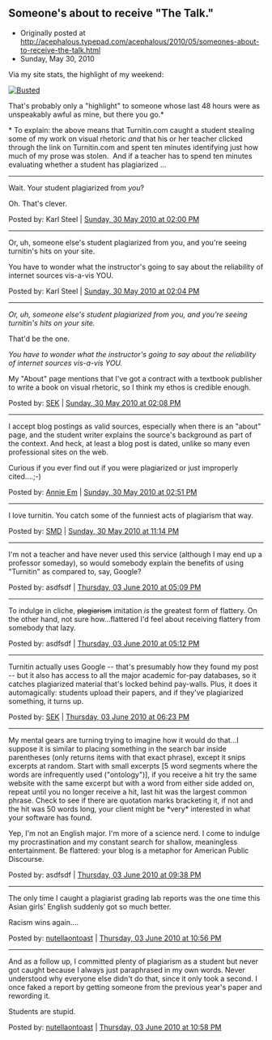## Someone's about to receive "The Talk."

 * Originally posted at http://acephalous.typepad.com/acephalous/2010/05/someones-about-to-receive-the-talk.html
 * Sunday, May 30, 2010

Via my site stats, the highlight of my weekend:

[![Busted](../../images/acephalous/6a00d8341c2df453ef0133ef56abd3970b-500wi)](http://acephalous.typepad.com/.a/6a00d8341c2df453ef0133ef56abd3970b-popup)  

That's probably only a "highlight" to someone whose last 48 hours were as unspeakably awful as mine, but there you go.\*

\* To explain: the above means that Turnitin.com caught a student stealing some of my work on visual rhetoric _and_ that his or her teacher clicked through the link on Turnitin.com and spent ten minutes identifying just how much of my prose was stolen.  And if a teacher has to spend ten minutes evaluating whether a student has plagiarized ...

* * *

Wait. Your student plagiarized from _you_?

Oh. That's clever.

Posted by: Karl Steel | [Sunday, 30 May 2010 at 02:00 PM](http://acephalous.typepad.com/acephalous/2010/05/someones-about-to-receive-the-talk.html?cid=6a00d8341c2df453ef013482861c44970c#comment-6a00d8341c2df453ef013482861c44970c)

* * *

Or, uh, someone else's student plagiarized from you, and you're seeing turnitin's hits on your site. 

You have to wonder what the instructor's going to say about the reliability of internet sources vis-a-vis YOU.

Posted by: Karl Steel | [Sunday, 30 May 2010 at 02:04 PM](http://acephalous.typepad.com/acephalous/2010/05/someones-about-to-receive-the-talk.html?cid=6a00d8341c2df453ef0133ef56bf42970b#comment-6a00d8341c2df453ef0133ef56bf42970b)

* * *

_Or, uh, someone else's student plagiarized from you, and you're seeing turnitin's hits on your site._ 

That'd be the one.

_You have to wonder what the instructor's going to say about the reliability of internet sources vis-a-vis YOU._

My "About" page mentions that I've got a contract with a textbook publisher to write a book on visual rhetoric, so I think my ethos is credible enough.

Posted by: [SEK](http://acephalous.typepad.com/) | [Sunday, 30 May 2010 at 02:08 PM](http://acephalous.typepad.com/acephalous/2010/05/someones-about-to-receive-the-talk.html?cid=6a00d8341c2df453ef0133ef56c35f970b#comment-6a00d8341c2df453ef0133ef56c35f970b)

* * *

I accept blog postings as valid sources, especially when there is an "about" page, and the student writer explains the source's background as part of the context. And heck, at least a blog post is dated, unlike so many even professional sites on the web.

Curious if you ever find out if you were plagiarized or just improperly cited....;-)  

Posted by: [Annie Em](http://annieem.wordpress.com/) | [Sunday, 30 May 2010 at 02:51 PM](http://acephalous.typepad.com/acephalous/2010/05/someones-about-to-receive-the-talk.html?cid=6a00d8341c2df453ef0133ef56e969970b#comment-6a00d8341c2df453ef0133ef56e969970b)

* * *

I love turnitin.  You catch some of the funniest acts of plagiarism that way.

Posted by: [SMD](http://wisb.blogspot.com/) | [Sunday, 30 May 2010 at 11:14 PM](http://acephalous.typepad.com/acephalous/2010/05/someones-about-to-receive-the-talk.html?cid=6a00d8341c2df453ef0133ef589ae3970b#comment-6a00d8341c2df453ef0133ef589ae3970b)

* * *

I'm not a teacher and have never used this service (although I may end up a professor someday), so would somebody explain the benefits of using "Turnitin" as compared to, say, Google?

Posted by: asdfsdf | [Thursday, 03 June 2010 at 05:09 PM](http://acephalous.typepad.com/acephalous/2010/05/someones-about-to-receive-the-talk.html?cid=6a00d8341c2df453ef0133efdc53d9970b#comment-6a00d8341c2df453ef0133efdc53d9970b)

* * *

To indulge in cliche, <strike>plagiarism</strike> imitation _is_ the greatest form of flattery. On the other hand, not sure how...flattered I'd feel about receiving flattery from somebody that lazy.

Posted by: asdfsdf | [Thursday, 03 June 2010 at 05:12 PM](http://acephalous.typepad.com/acephalous/2010/05/someones-about-to-receive-the-talk.html?cid=6a00d8341c2df453ef0133efdcb420970b#comment-6a00d8341c2df453ef0133efdcb420970b)

* * *

Turnitin actually uses Google -- that's presumably how they found my post -- but it also has access to all the major academic for-pay databases, so it catches plagiarized material that's locked behind pay-walls.  Plus, it does it automagically: students upload their papers, and if they've plagiarized something, it turns up.

Posted by: [SEK](http://acephalous.typepad.com/) | [Thursday, 03 June 2010 at 06:23 PM](http://acephalous.typepad.com/acephalous/2010/05/someones-about-to-receive-the-talk.html?cid=6a00d8341c2df453ef0134830f4b4f970c#comment-6a00d8341c2df453ef0134830f4b4f970c)

* * *

My mental gears are turning trying to imagine how it would do that...I suppose it is similar to placing something in the search bar inside parentheses (only returns items with that exact phrase), except it snips excerpts at random. Start with small excerpts [5 word segments where the words are infrequently used ("ontology")], if you receive a hit try the same website with the same excerpt but with a word from either side added on, repeat until you no longer receive a hit, last hit was the largest common phrase. Check to see if there are quotation marks bracketing it, if not and the hit was 50 words long, your client might be \*very\* interested in what your software has found.

Yep, I'm not an English major. I'm more of a science nerd. I come to indulge my procrastination and my constant search for shallow, meaningless entertainment. Be flattered: your blog is a metaphor for American Public Discourse.

Posted by: asdfsdf | [Thursday, 03 June 2010 at 09:38 PM](http://acephalous.typepad.com/acephalous/2010/05/someones-about-to-receive-the-talk.html?cid=6a00d8341c2df453ef01348324fc91970c#comment-6a00d8341c2df453ef01348324fc91970c)

* * *

The only time I caught a plagiarist grading lab reports was the one time this Asian girls' English suddenly got so much better.

Racism wins again....

Posted by: [nutellaontoast](http://firemeganmcardle.blogspot.com) | [Thursday, 03 June 2010 at 10:56 PM](http://acephalous.typepad.com/acephalous/2010/05/someones-about-to-receive-the-talk.html?cid=6a00d8341c2df453ef0133effebc8f970b#comment-6a00d8341c2df453ef0133effebc8f970b)

* * *

And as a follow up, I committed plenty of plagiarism as a student but never got caught because I always just paraphrased in my own words.  Never understood why everyone else didn't do that, since it only took a second.  I once faked a report by getting someone from the previous year's paper and rewording it.

Students are stupid.

Posted by: [nutellaontoast](http://firemeganmcardle.blogspot.com) | [Thursday, 03 June 2010 at 10:58 PM](http://acephalous.typepad.com/acephalous/2010/05/someones-about-to-receive-the-talk.html?cid=6a00d8341c2df453ef013483281cfc970c#comment-6a00d8341c2df453ef013483281cfc970c)


